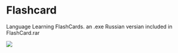 # Flashcard
Language Learning FlashCards. an .exe Russian versian included in FlashCard.rar


<img src="app.PNG">
